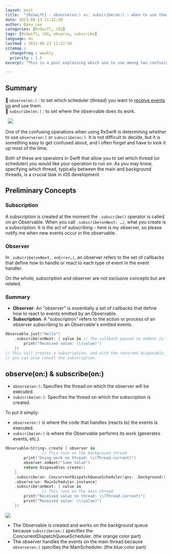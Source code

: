 ```yaml
---
layout: post
title:  "[RxSwift] - observe(on:) vs. subscribe(on:) : when to use them to specify threads"
date: 2023-08-23 11:22:59
author: Dana Lee
categories: [RxSwift, iOS]
tags: [RxSwift, iOS, observe, subscribe]
language: en
lastmod : 2023-08-23 11:22:59
sitemap :
  changefreq : weekly
  priority : 1.5
excerpt: "This is a post explaining which one to use among two confusing operators when setting schedulers in RxSwift"

---
```


## Summary
🔑 `observe(on:)` : to set which scheduler (thread) you want to <u>receive events on</u> and use them. <br>
🔑 `subscribe(on:)` : to set where the observable does its work.

&nbsp;
![]({{site.url}}/assets/post-image/Rx_thread_1.png)

One of the confusing operations when using RxSwift is determining whether to use `observe(on:)` or `subscribe(on:)`. It is not difficult to decide, but it is something easy to get confused about, and I often forget and have to look it up most of the time.

Both of these are operators in Swift that allow you to set which thread (or scheduler) you would like your operation to run on. As you may know, specifying which thread, typically between the main and background threads, is a crucial task in iOS development.



## Preliminary Concepts

### Subscription

A subscription is created at the moment the `.subscribe()` operator is called on an Observable. When you call `.subscribe(onNext: …)`, what you create is a subscription. It is the act of subscribing - here is my observer, so please notify me when new events occur in the observable.

### Observer

In `.subscribe(onNext, onError…)`, an observer refers to the set of callbacks that define how to handle or react to each type of event in the event handler.

On the whole, subscription and observer are not exclusive concepts but are related.

### Summary
- **Observer**:
An "observer" is essentially a set of callbacks that define how to react to events emitted by an Observable.
- **Subscription**:
A "subscription" refers to the action or process of an observer subscribing to an Observable's emitted events.

```swift
Observable.just("Hello")
    .subscribe(onNext: { value in // The callback passed to onNext is the observer
        print("Received value: \\(value)")
    })
// This call creates a subscription, and with the returned disposable,
// you can also cancel the subscription.

```

## observe(on:) & subscribe(on:)

- `observe(on:)`: Specifies the thread on which the observer will be executed.
- `subscribe(on:)`: Specifies the thread on which the subscription is created.

To put it simply:

- `observe(on:)` is where the code that handles (reacts to) the events is executed.
- `subscribe(on:)` is where the Observable performs its work (generates events, etc.).

```swift
Observable<String>.create { observer in
				// This runs on the background thread
        print("Doing work on thread: \\(Thread.current)")
        observer.onNext("Some Value")
        return Disposables.create()
    }
    .subscribe(on: ConcurrentDispatchQueueScheduler(qos: .background))
    .observe(on: MainScheduler.instance)
    .subscribe(onNext: { value in
				// This runs on the main thread
        print("Received value on thread: \\(Thread.current)")
        print("Received value: \\(value)")
    })

```
![]({{site.url}}/assets/post-image/Rx_thread_2.png)

- The Observable is created and works on the background queue because `subscribe(on:)` specifies the ConcurrentDispatchQueueScheduler. (the orange color part)
- The observer handles the events on the main thread because `observe(on:)` specifies the MainScheduler. (the blue color part)


